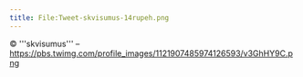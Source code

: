 ```yaml
---
title: File:Tweet-skvisumus-14rupeh.png
---
```


© '''skvisumus''' – https://pbs.twimg.com/profile_images/1121907485974126593/v3GhHY9C.png